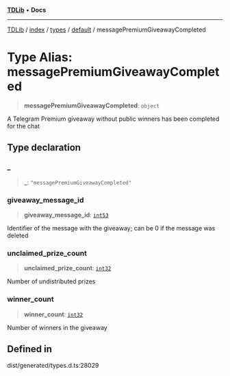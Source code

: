 [**TDLib**](../../../../../../README.md) • **Docs**

***

[TDLib](../../../../../../modules.md) / [index](../../../../../README.md) / [types](../../../README.md) / [default](../README.md) / messagePremiumGiveawayCompleted

# Type Alias: messagePremiumGiveawayCompleted

> **messagePremiumGiveawayCompleted**: `object`

A Telegram Premium giveaway without public winners has been completed for the chat

## Type declaration

### \_

> **\_**: `"messagePremiumGiveawayCompleted"`

### giveaway\_message\_id

> **giveaway\_message\_id**: [`int53`](int53-1.md)

Identifier of the message with the giveaway; can be 0 if the message was deleted

### unclaimed\_prize\_count

> **unclaimed\_prize\_count**: [`int32`](int32-1.md)

Number of undistributed prizes

### winner\_count

> **winner\_count**: [`int32`](int32-1.md)

Number of winners in the giveaway

## Defined in

dist/generated/types.d.ts:28029
